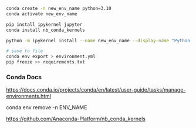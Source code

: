 

```zsh
conda create -n new_env_name python=3.10 
conda activate new_env_name

pip install ipykernel jupyter
conda install nb_conda_kernels

python -m ipykernel install --name new_env_name --display-name "Python (myenv)"

# save to file
conda env export > environment.yml
pip freeze >> requirements.txt

```

### Conda Docs
https://docs.conda.io/projects/conda/en/latest/user-guide/tasks/manage-environments.html


conda env remove -n ENV_NAME

https://github.com/Anaconda-Platform/nb_conda_kernels